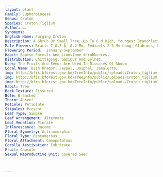 ```yaml
---
layout: plant
Family: Euphorbiaceae
Genus: Croton
Species: Croton Tiglium
Author: L.
Synonyms: 
English Name: Purging Croton
Description: A Shrub Or Small Tree, Up To 6 M High, Youngest Branchlets Very Sparsely Stellate-hairy, Soon Becoming Glabrous. Leaves Alternate, Subopposite Towards The Shoot Apex, Petiolate, Petioles 1-3 Cm Long, Slender, Subglabrous, Leaf Blade Ovate To Ovate-lanceolate, 5-15 Ã— 2-8 Cm, Apex Acute Or Acuminate, Base Rounded, Obtuse, Shallowly (or Remotely And Obscurely) Dentate To Subentire, Glabrous Or With Occasional Stellate Hairs, 3-5 Veined From Base With 1-2 Pairs Of Lateral Veins Above, 2 Sessile Discoid Glands Present On Or Near Margin At The Base Of The Lamina. Inflorescence 5-7 Cm Long, Terminal Or Axillary, Glabrous.
Male Flowers: Bracts C 0.5 Ã— 0.2 Mm, Pedicels 2-3 Mm Long, Glabrous, Sepals C 2.0 Ã— 1.2 Mm, Ovate, Glabrous, Petals Narrower Than The Sepals, Margin White Pubescent, Stamens 15-20. Female Flowers With Pedicels 2.5-4.0 Mm Long, Stellate-hairy, Somewhat Stouter Than The Male, Sepals C 2 Ã— 1 Mm, Triangular-acute, Stellate-hairy, Petals Absent, Ovary C 2 Mm In Diameter, Subglobose, Densely Stellate-hairy, Styles C 4 Mm Long. Fruit A Capsule, C 1.8-2.5 Cm Long, Oblong-obovoid, Dull Yellow. Seeds C 9 Ã— 6 Mm, Ellipsoid-trigonous, Greyish-brown.
Flowering Period:  January-September
Habit: Sparse Forests And Limestone Shrubberies.
Distribution: Chittagong, Gazipur And Sylhet.
Uses: The Fruits And Seeds Are Used In Diseases Of Abdom
Local Name: Bish Khagor, Jaypal, Jaiphal, Jamalgota, 
img: http://bfis.bforest.gov.bd/TreeInfo/public/uploads/Croton_tiglium.jpg
img: http://bfis.bforest.gov.bd/TreeInfo/public/uploads/Croton_tiglium1.jpg
img: http://bfis.bforest.gov.bd/TreeInfo/public/uploads/Croton_tiglium2.jpg
Habit: Tree
Bark Texture: Fissured
Bole: Branched
Thorn: Absent
Petiole: Petiolate
Stipules: Present
Leaf Type: Simple
Leaf Arrangement: Alternate
Leaf Venation: Pinnate
Inflorescence: Raceme
Floral Symmetry: Actinomorphic
Floral Type: Pentamerous
Floral Attachment: Gamopetalous
Corolla Aestivation: Imbricate
Fruit: Capsule
Sexual Reproductive Unit: Covered Seed



---
```


